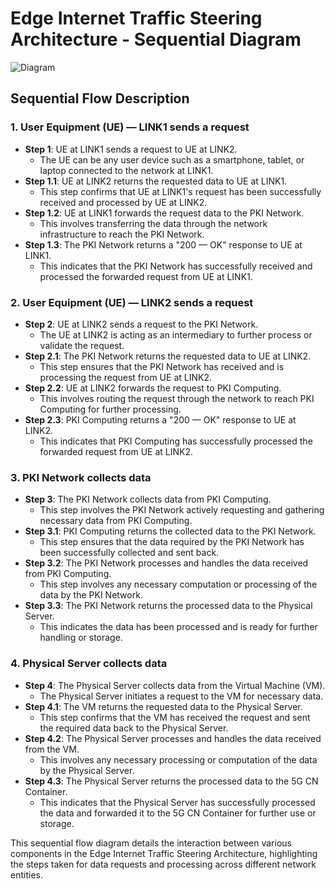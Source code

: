 # Edge Internet Traffic Steering Architecture -  Sequential Diagram

![Diagram](Premium-EITS-Architecture-Sequential-Diagram.png)


## Sequential Flow Description

### 1. User Equipment (UE) — LINK1 sends a request
- **Step 1**: UE at LINK1 sends a request to UE at LINK2.
  - The UE can be any user device such as a smartphone, tablet, or laptop connected to the network at LINK1.
- **Step 1.1**: UE at LINK2 returns the requested data to UE at LINK1.
  - This step confirms that UE at LINK1's request has been successfully received and processed by UE at LINK2.
- **Step 1.2**: UE at LINK1 forwards the request data to the PKI Network.
  - This involves transferring the data through the network infrastructure to reach the PKI Network.
- **Step 1.3**: The PKI Network returns a "200 — OK" response to UE at LINK1.
  - This indicates that the PKI Network has successfully received and processed the forwarded request from UE at LINK1.

### 2. User Equipment (UE) — LINK2 sends a request
- **Step 2**: UE at LINK2 sends a request to the PKI Network.
  - The UE at LINK2 is acting as an intermediary to further process or validate the request.
- **Step 2.1**: The PKI Network returns the requested data to UE at LINK2.
  - This step ensures that the PKI Network has received and is processing the request from UE at LINK2.
- **Step 2.2**: UE at LINK2 forwards the request to PKI Computing.
  - This involves routing the request through the network to reach PKI Computing for further processing.
- **Step 2.3**: PKI Computing returns a "200 — OK" response to UE at LINK2.
  - This indicates that PKI Computing has successfully processed the forwarded request from UE at LINK2.

### 3. PKI Network collects data
- **Step 3**: The PKI Network collects data from PKI Computing.
  - This step involves the PKI Network actively requesting and gathering necessary data from PKI Computing.
- **Step 3.1**: PKI Computing returns the collected data to the PKI Network.
  - This step ensures that the data required by the PKI Network has been successfully collected and sent back.
- **Step 3.2**: The PKI Network processes and handles the data received from PKI Computing.
  - This step involves any necessary computation or processing of the data by the PKI Network.
- **Step 3.3**: The PKI Network returns the processed data to the Physical Server.
  - This indicates the data has been processed and is ready for further handling or storage.

### 4. Physical Server collects data
- **Step 4**: The Physical Server collects data from the Virtual Machine (VM).
  - The Physical Server initiates a request to the VM for necessary data.
- **Step 4.1**: The VM returns the requested data to the Physical Server.
  - This step confirms that the VM has received the request and sent the required data back to the Physical Server.
- **Step 4.2**: The Physical Server processes and handles the data received from the VM.
  - This involves any necessary processing or computation of the data by the Physical Server.
- **Step 4.3**: The Physical Server returns the processed data to the 5G CN Container.
  - This indicates that the Physical Server has successfully processed the data and forwarded it to the 5G CN Container for further use or storage.

This sequential flow diagram details the interaction between various components in the Edge Internet Traffic Steering Architecture, highlighting the steps taken for data requests and processing across different network entities.
